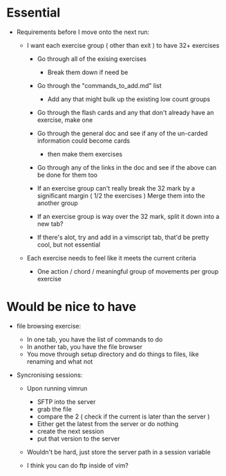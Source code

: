 # Essential
* Requirements before I move onto the next run:
    * I want each exercise group ( other than exit ) to have 32+ exercises
        * Go through all of the exising exercises
            * Break them down if need be

        * Go through the "commands_to_add.md" list
            * Add any that might bulk up the existing low count groups

        * Go through the flash cards and any that don't already have an exercise, make one

        * Go through the general doc and see if any of the un-carded information could become cards
            * then make them exercises

        * Go through any of the links in the doc and see if the above can be done for them too

        * If an exercise group can't really break the 32 mark by a significant margin ( 1/2 the exercises )
          Merge them into the another group 

        * If an exercise group is way over the 32 mark, split it down into a new tab?

        * If there's alot, try and add in a vimscript tab, that'd be pretty cool, but not essential
    
    * Each exercise needs to feel like it meets the current criteria
        * One action / chord / meaningful group of movements per group exercise

# Would be nice to have
* file browsing exercise:
	* In one tab, you have the list of commands to do
	* In another tab, you have the file browser
	* You move through setup directory and do things to files, like renaming and what not

* Syncronising sessions:
    * Upon running vimrun
        * SFTP into the server
        * grab the file
        * compare the 2 ( check if the current is later than the server )
        * Either get the latest from the server or do nothing
        * create the next session
        * put that version to the server

    * Wouldn't be hard, just store the server path in a session variable
    * I think you can do ftp inside of vim?
